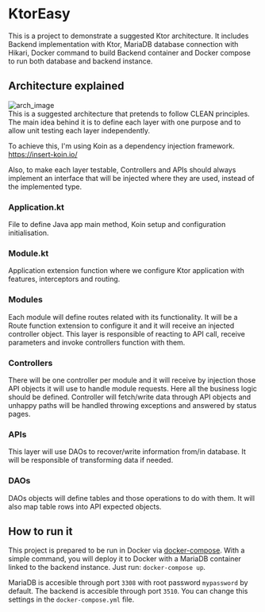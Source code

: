 # KtorEasy
This is a project to demonstrate a suggested Ktor architecture. It includes Backend implementation with Ktor, MariaDB database connection with Hikari, Docker command to build Backend container and Docker compose to run both database and backend instance.

## Architecture explained
![arch_image](https://github.com/mathias21/KtorEasy/blob/master/ktorArch.png?raw=true)<br>
This is a suggested architecture that pretends to follow CLEAN principles. The main idea behind it is to define each layer with one purpose and to allow unit testing each layer independently.

To achieve this, I'm using Koin as a dependency injection framework. 
https://insert-koin.io/

Also, to make each layer testable, Controllers and APIs should always implement an interface that will be injected where they are used, instead of the implemented type.

### Application.kt
File to define Java app main method, Koin setup and configuration initialisation.

### Module.kt
Application extension function where we configure Ktor application with features, interceptors and routing.

### Modules
Each module will define routes related with its functionality. It will be a Route function extension to configure it and it will receive an injected controller object. This layer is responsible of reacting to API call, receive parameters and invoke controllers function with them.

### Controllers
There will be one controller per module and it will receive by injection those API objects it will use to handle module requests. Here all the business logic should be defined. Controller will fetch/write data through API objects and unhappy paths will be handled throwing exceptions and answered by status pages.

### APIs
This layer will use DAOs to recover/write information from/in database. It will be responsible of transforming data if needed.

### DAOs
DAOs objects will define tables and those operations to do with them. It will also map table rows into API expected objects. 

## How to run it
This project is prepared to be run in Docker via [docker-compose](https://docs.docker.com/compose/). With a simple command, you will deploy it to Docker with a MariaDB container linked to the backend instance. Just run: `docker-compose up`.

MariaDB is accesible through port `3308` with root password `mypassword` by default. The backend is accesible through port `3510`. You can change this settings in the `docker-compose.yml` file.
